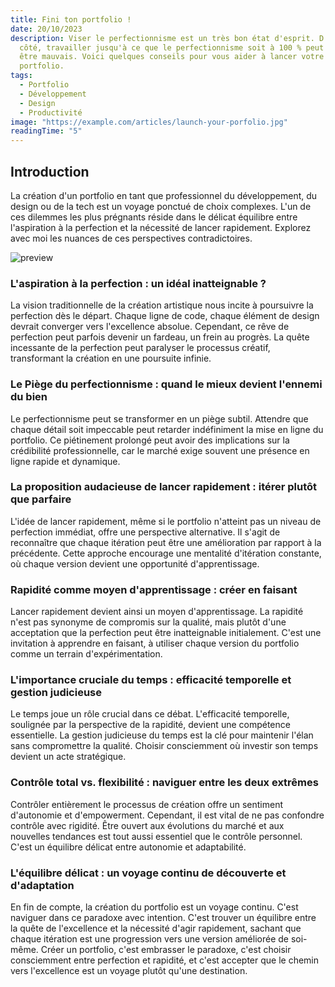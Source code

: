 ```yaml
---
title: Fini ton portfolio !
date: 20/10/2023
description: Viser le perfectionnisme est un très bon état d'esprit. D'un autre
  côté, travailler jusqu'à ce que le perfectionnisme soit à 100 % peut aussi
  être mauvais. Voici quelques conseils pour vous aider à lancer votre
  portfolio.
tags:
  - Portfolio
  - Développement
  - Design
  - Productivité
image: "https://example.com/articles/launch-your-porfolio.jpg"
readingTime: "5"
---
```


## Introduction

La création d'un portfolio en tant que professionnel du développement, du design ou de la tech est un voyage ponctué de choix complexes. L'un de ces dilemmes les plus prégnants réside dans le délicat équilibre entre l'aspiration à la perfection et la nécessité de lancer rapidement. Explorez avec moi les nuances de ces perspectives contradictoires.

![preview](https://example.com/image.jpg)

### L'aspiration à la perfection : un idéal inatteignable ?

La vision traditionnelle de la création artistique nous incite à poursuivre la perfection dès le départ. Chaque ligne de code, chaque élément de design devrait converger vers l'excellence absolue. Cependant, ce rêve de perfection peut parfois devenir un fardeau, un frein au progrès. La quête incessante de la perfection peut paralyser le processus créatif, transformant la création en une poursuite infinie.

### Le Piège du perfectionnisme : quand le mieux devient l'ennemi du bien

Le perfectionnisme peut se transformer en un piège subtil. Attendre que chaque détail soit impeccable peut retarder indéfiniment la mise en ligne du portfolio. Ce piétinement prolongé peut avoir des implications sur la crédibilité professionnelle, car le marché exige souvent une présence en ligne rapide et dynamique.

### La proposition audacieuse de lancer rapidement : itérer plutôt que parfaire

L'idée de lancer rapidement, même si le portfolio n'atteint pas un niveau de perfection immédiat, offre une perspective alternative. Il s'agit de reconnaître que chaque itération peut être une amélioration par rapport à la précédente. Cette approche encourage une mentalité d'itération constante, où chaque version devient une opportunité d'apprentissage.

### Rapidité comme moyen d'apprentissage : créer en faisant

Lancer rapidement devient ainsi un moyen d'apprentissage. La rapidité n'est pas synonyme de compromis sur la qualité, mais plutôt d'une acceptation que la perfection peut être inatteignable initialement. C'est une invitation à apprendre en faisant, à utiliser chaque version du portfolio comme un terrain d'expérimentation.

### L'importance cruciale du temps : efficacité temporelle et gestion judicieuse

Le temps joue un rôle crucial dans ce débat. L'efficacité temporelle, soulignée par la perspective de la rapidité, devient une compétence essentielle. La gestion judicieuse du temps est la clé pour maintenir l'élan sans compromettre la qualité. Choisir consciemment où investir son temps devient un acte stratégique.

### Contrôle total vs. flexibilité : naviguer entre les deux extrêmes

Contrôler entièrement le processus de création offre un sentiment d'autonomie et d'empowerment. Cependant, il est vital de ne pas confondre contrôle avec rigidité. Être ouvert aux évolutions du marché et aux nouvelles tendances est tout aussi essentiel que le contrôle personnel. C'est un équilibre délicat entre autonomie et adaptabilité.

### L'équilibre délicat : un voyage continu de découverte et d'adaptation

En fin de compte, la création du portfolio est un voyage continu. C'est naviguer dans ce paradoxe avec intention. C'est trouver un équilibre entre la quête de l'excellence et la nécessité d'agir rapidement, sachant que chaque itération est une progression vers une version améliorée de soi-même. Créer un portfolio, c'est embrasser le paradoxe, c'est choisir consciemment entre perfection et rapidité, et c'est accepter que le chemin vers l'excellence est un voyage plutôt qu'une destination.
